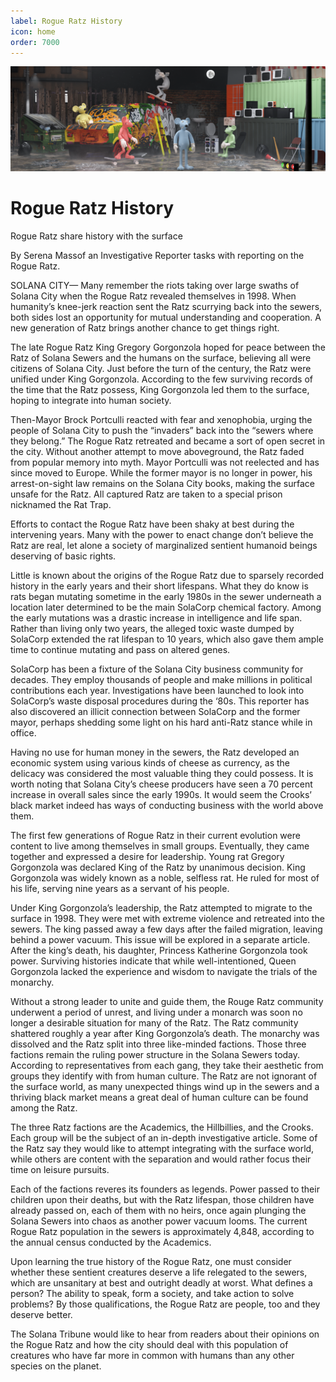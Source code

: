 ```yaml
---
label: Rogue Ratz History
icon: home
order: 7000
---
```


![](../static/banner2.png)

# Rogue Ratz History

Rogue Ratz share history with the surface

By Serena Massof an Investigative Reporter tasks with reporting on the Rogue Ratz.

SOLANA CITY— Many remember the riots taking over large swaths of Solana City when the Rogue Ratz revealed themselves in 1998. When humanity’s knee-jerk reaction sent the Ratz scurrying back into the sewers, both sides lost an opportunity for mutual understanding and cooperation. A new generation of Ratz brings another chance to get things right. 

The late Rogue Ratz King Gregory Gorgonzola hoped for peace between the Ratz of Solana Sewers and the humans on the surface, believing all were citizens of Solana City. Just before the turn of the century, the Ratz were unified under King Gorgonzola. According to the few surviving records of the time that the Ratz possess, King Gorgonzola led them to the surface, hoping to integrate into human society. 

Then-Mayor Brock Portculli reacted with fear and xenophobia, urging the people of Solana City to push the “invaders” back into the “sewers where they belong.” The Rogue Ratz retreated and became a sort of open secret in the city. Without another attempt to move aboveground, the Ratz faded from popular memory into myth. Mayor Portculli was not reelected and has since moved to Europe. While the former mayor is no longer in power, his arrest-on-sight law remains on the Solana City books, making the surface unsafe for the Ratz. All captured Ratz are taken to a special prison nicknamed the Rat Trap. 

Efforts to contact the Rogue Ratz have been shaky at best during the intervening years. Many with the power to enact change don’t believe the Ratz are real, let alone a society of marginalized sentient humanoid beings deserving of basic rights. 

Little is known about the origins of the Rogue Ratz due to sparsely recorded history in the early years and their short lifespans. What they do know is rats began mutating sometime in the early 1980s in the sewer underneath a location later determined to be the main SolaCorp chemical factory. Among the early mutations was a drastic increase in intelligence and life span. Rather than living only two years, the alleged toxic waste dumped by SolaCorp extended the rat lifespan to 10 years, which also gave them ample time to continue mutating and pass on altered genes. 

SolaCorp has been a fixture of the Solana City business community for decades. They employ thousands of people and make millions in political contributions each year. Investigations have been launched to look into SolaCorp’s waste disposal procedures during the ‘80s. This reporter has also discovered an illicit connection between SolaCorp and the former mayor, perhaps shedding some light on his hard anti-Ratz stance while in office.

Having no use for human money in the sewers, the Ratz developed an economic system using various kinds of cheese as currency, as the delicacy was considered the most valuable thing they could possess. It is worth noting that Solana City’s cheese producers have seen a 70 percent increase in overall sales since the early 1990s. It would seem the Crooks’ black market indeed has ways of conducting business with the world above them.

The first few generations of Rogue Ratz in their current evolution were content to live among themselves in small groups. Eventually, they came together and expressed a desire for leadership. Young rat Gregory Gorgonzola was declared King of the Ratz by unanimous decision. King Gorgonzola was widely known as a noble, selfless rat. He ruled for most of his life, serving nine years as a servant of his people.

Under King Gorgonzola’s leadership, the Ratz attempted to migrate to the surface in 1998. They were met with extreme violence and retreated into the sewers. The king passed away a few days after the failed migration, leaving behind a power vacuum. This issue will be explored in a separate article. After the king’s death, his daughter, Princess Katherine Gorgonzola took power. Surviving histories indicate that while well-intentioned, Queen Gorgonzola lacked the experience and wisdom to navigate the trials of the monarchy.

Without a strong leader to unite and guide them, the Rouge Ratz community underwent a period of unrest, and living under a monarch was soon no longer a desirable situation for many of the Ratz. 
The Ratz community shattered roughly a year after King Gorgonzola’s death. The monarchy was dissolved and the Ratz split into three like-minded factions. Those three factions remain the ruling power structure in the Solana Sewers today. According to representatives from each gang, they take their aesthetic from groups they identify with from human culture. The Ratz are not ignorant of the surface world, as many unexpected things wind up in the sewers and a thriving black market means a great deal of human culture can be found among the Ratz. 

The three Ratz factions are the Academics, the Hillbillies, and the Crooks. Each group will be the subject of an in-depth investigative article. Some of the Ratz say they would like to attempt integrating with the surface world, while others are content with the separation and would rather focus their time on leisure pursuits. 

Each of the factions reveres its founders as legends. Power passed to their children upon their deaths, but with the Ratz lifespan, those children have already passed on, each of them with no heirs, once again plunging the Solana Sewers into chaos as another power vacuum looms. The current Rogue Ratz population in the sewers is approximately 4,848, according to the annual census conducted by the Academics.

Upon learning the true history of the Rogue Ratz, one must consider whether these sentient creatures deserve a life relegated to the sewers, which are unsanitary at best and outright deadly at worst. What defines a person? The ability to speak, form a society, and take action to solve problems? By those qualifications, the Rogue Ratz are people, too and they deserve better.

The Solana Tribune would like to hear from readers about their opinions on the Rogue Ratz and how the city should deal with this population of creatures who have far more in common with humans than any other species on the planet. 
